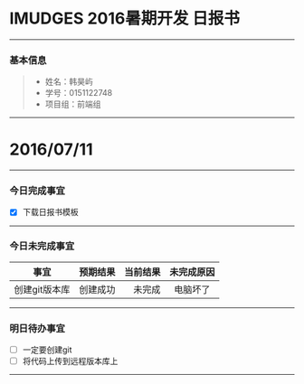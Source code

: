 # IMUDGES 2016暑期开发 日报书


-------


### 基本信息
> * 姓名：韩昊屿
> * 学号：0151122748
> * 项目组：前端组

-------


# 2016/07/11

-------

### 今日完成事宜
- [x]  下载日报书模板

-----
### 今日未完成事宜


| 事宜     |预期结果| 当前结果  | 未完成原因   | 
| --------   | -----:  | -----:  | :----:  |
| 创建git版本库     | 创建成功    | 未完成   | 电脑坏了   | 


------
### 明日待办事宜
- [ ] 一定要创建git
- [ ] 将代码上传到远程版本库上

-------
